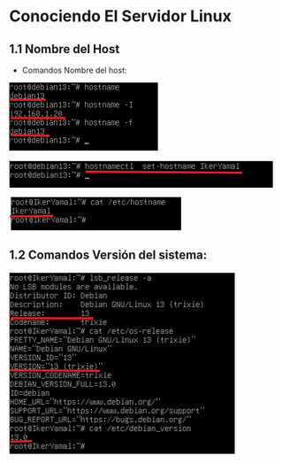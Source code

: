 # Conociendo El Servidor Linux
## 1.1 Nombre del Host
- Comandos Nombre del host:

![hostname1](/img/hostnamess.png)

![hostname2](/img/hostnamectl.png)

![hostname3](/img/hostnamectl1.1.png)

## 1.2 Comandos Versión del sistema:

![versiondelsistema](/img/versiondelsistema.png)

